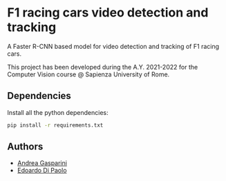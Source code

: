 # F1 racing cars video detection and tracking

A Faster R-CNN based model for video detection and tracking of F1 racing cars.

This project has been developed during the A.Y. 2021-2022 for the Computer Vision course @ Sapienza University of Rome.

## Dependencies
Install all the python dependencies:
```bash
pip install -r requirements.txt
```

## Authors

- [Andrea Gasparini](github.com/andrea-gasparini)
- [Edoardo Di Paolo](github.com/aedoardo)
